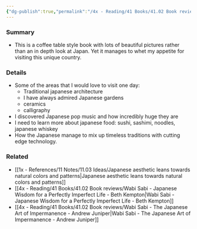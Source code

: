 ```yaml
---
{"dg-publish":true,"permalink":"/4x - Reading/41 Books/41.02 Book reviews/Be more Japan - the art of japanese living/","title":"Be more Japan - the art of japanese living","created":"2023-10-18T12:57:12.000+03:00","updated":"2024-02-14T20:17:40.971+03:00"}
---
```



### Summary
- This is a coffee table style book with lots of beautiful pictures rather than an in depth look at Japan. Yet it manages to whet my appetite for visiting this unique country.

### Details
- Some of the areas that I would love to visit one day:
	- Traditional japanese architecture
	- I have always admired Japanese gardens
	- ceramics
	- calligraphy
- I discovered Japanese pop music and how incredibly huge they are
- I need to learn more about japanese food: sushi, sashimi, noodles, japanese whiskey
- How the Japanese manage to mix up timeless traditions with cutting edge technology.

### Related
- [[1x - References/11 Notes/11.03 Ideas/Japanese aesthetic leans towards natural colors and patterns\|Japanese aesthetic leans towards natural colors and patterns]]
- [[4x - Reading/41 Books/41.02 Book reviews/Wabi Sabi - Japanese Wisdom for a Perfectly Imperfect Life - Beth Kempton\|Wabi Sabi - Japanese Wisdom for a Perfectly Imperfect Life - Beth Kempton]]
- [[4x - Reading/41 Books/41.02 Book reviews/Wabi Sabi - The Japanese Art of Impermanence - Andrew Juniper\|Wabi Sabi - The Japanese Art of Impermanence - Andrew Juniper]]